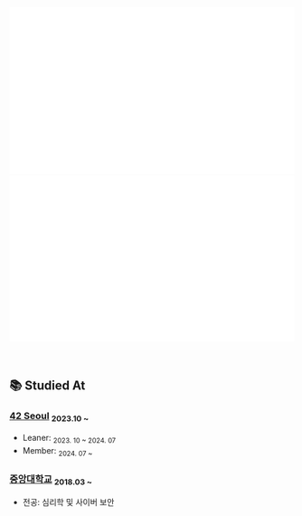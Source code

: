 ![](https://github.com/sayoonnn/github-stats-transparent/blob/output/generated/overview.svg)
![](https://github.com/sayoonnn/github-stats-transparent/blob/output/generated/languages.svg)

<br/>

## 📚 Studied At

### [42 Seoul](https://42seoul.kr/) <sub> 2023.10 ~ </sub>

- Leaner: <sub>2023. 10 ~ 2024. 07<sub/>
- Member: <sub>2024. 07 ~ <sub/>

### [중앙대학교](https://www.cau.ac.kr/index.do) <sub> 2018.03 ~ </sub>
- 전공: 심리학 및 사이버 보안
